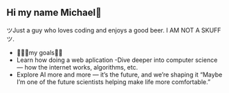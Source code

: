 ## Hi my name Michael👋

ツJust a guy who loves coding and enjoys a good beer. I AM NOT A SKUFFツ.

- 🚀🚀🚀my goals🚀🚀
- Learn how doing a web aplication
 -Dive deeper into computer science — how the internet works, algorithms, etc.
- Explore AI more and more — it’s the future, and we’re shaping it
“Maybe I’m one of the future scientists helping make life more comfortable.”
